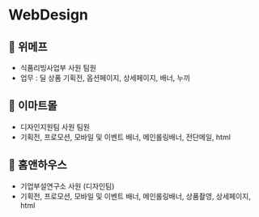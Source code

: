 # WebDesign

## :pushpin: 위메프
- 식품리빙사업부 사원 팀원
- 업무 : 딜 상품 기획전, 옵션페이지, 상세페이지, 배너, 누끼

## :pushpin: 이마트몰
- 디자인지원팀 사원 팀원
- 기획전, 프로모션, 모바일 및 이벤트 배너, 메인롤링배너, 전단메일, html

## :pushpin: 홈앤하우스
- 기업부설연구소 사원 (디자인팀)
- 기획전, 프로모션, 모바일 및 이벤트 배너, 메인롤링배너, 상품촬영, 상세페이지, html
